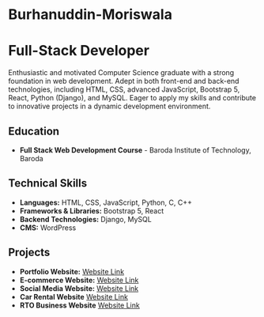 # Burhanuddin-Moriswala

<h1>Full-Stack Developer</h1>

<p>
    Enthusiastic and motivated Computer Science graduate with a strong foundation in web development. 
    Adept in both front-end and back-end technologies, including HTML, CSS, advanced JavaScript, 
    Bootstrap 5, React, Python (Django), and MySQL. Eager to apply my skills and contribute to 
    innovative projects in a dynamic development environment.
</p>

<h2>Education</h2>
<ul>
    <li><strong>Full Stack Web Development Course</strong> - Baroda Institute of Technology, Baroda </li>
</ul>

<h2>Technical Skills</h2>
<ul>
    <li><strong>Languages:</strong> HTML, CSS, JavaScript, Python, C, C++</li>
    <li><strong>Frameworks & Libraries:</strong> Bootstrap 5, React</li>
    <li><strong>Backend Technologies:</strong> Django, MySQL</li>
    <li><strong>CMS:</strong> WordPress</li>
</ul>

<h2>Projects</h2>
<ul>
    <li><strong>Portfolio Website:</strong> <a href="https://webvisionary.pythonanywhere.com/">Website Link</a></li>
    <li><strong>E-commerce Website:</strong> <a href="http://burhanuddin52.pythonanywhere.com/">Website Link</a></li>
    <li><strong>Social Media  Website:</strong> <a href="https://pistagramapp.pythonanywhere.com/">Website Link</a></li>
    <li><strong>Car Rental Website</strong> <a href="https://car-burhani.netlify.app/">Website Link</a></li>
    <li><strong>RTO Business Website</strong> <a href="https://rtoservices.netlify.app/">Website Link</a></li>
    
</ul>
